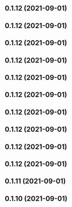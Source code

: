 ## 0.1.12 (2021-09-01)



## 0.1.12 (2021-09-01)



## 0.1.12 (2021-09-01)



## 0.1.12 (2021-09-01)



## 0.1.12 (2021-09-01)



## 0.1.12 (2021-09-01)



## 0.1.12 (2021-09-01)



## 0.1.12 (2021-09-01)



## 0.1.12 (2021-09-01)



## 0.1.12 (2021-09-01)



## 0.1.11 (2021-09-01)



## 0.1.10 (2021-09-01)



